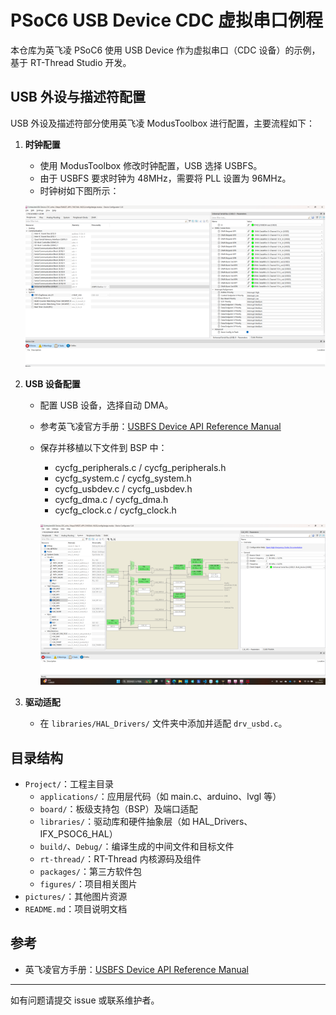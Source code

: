 # PSoC6 USB Device CDC 虚拟串口例程

本仓库为英飞凌 PSoC6 使用 USB Device 作为虚拟串口（CDC 设备）的示例，基于 RT-Thread Studio 开发。

## USB 外设与描述符配置

USB 外设及描述符部分使用英飞凌 ModusToolbox 进行配置，主要流程如下：

1. **时钟配置**
   - 使用 ModusToolbox 修改时钟配置，USB 选择 USBFS。
   - 由于 USBFS 要求时钟为 48MHz，需要将 PLL 设置为 96MHz。
   - 时钟树如下图所示：
   
   ![时钟树配置](https://github.com/Passionate0424/PSoC6_USBD_CDC/blob/main/pictures/%E5%A4%96%E8%AE%BE%E9%85%8D%E7%BD%AE.png)

2. **USB 设备配置**
   - 配置 USB 设备，选择自动 DMA。
   - 参考英飞凌官方手册：[USBFS Device API Reference Manual](https://infineon.github.io/usbdev/usbfs_dev_api_reference_manual/html/index.html)
   - 保存并移植以下文件到 BSP 中：
     - cycfg_peripherals.c / cycfg_peripherals.h
     - cycfg_system.c / cycfg_system.h
     - cycfg_usbdev.c / cycfg_usbdev.h
     - cycfg_dma.c / cycfg_dma.h
     - cycfg_clock.c / cycfg_clock.h

     ![外设配置](https://github.com/Passionate0424/PSoC6_USBD_CDC/blob/main/pictures/%E6%97%B6%E9%92%9F%E6%A0%91.png)
     
3. **驱动适配**
   - 在 `libraries/HAL_Drivers/` 文件夹中添加并适配 `drv_usbd.c`。

## 目录结构

- `Project/`：工程主目录
  - `applications/`：应用层代码（如 main.c、arduino、lvgl 等）
  - `board/`：板级支持包（BSP）及端口适配
  - `libraries/`：驱动库和硬件抽象层（如 HAL_Drivers、IFX_PSOC6_HAL）
  - `build/`、`Debug/`：编译生成的中间文件和目标文件
  - `rt-thread/`：RT-Thread 内核源码及组件
  - `packages/`：第三方软件包
  - `figures/`：项目相关图片
- `pictures/`：其他图片资源
- `README.md`：项目说明文档

## 参考
- 英飞凌官方手册：[USBFS Device API Reference Manual](https://infineon.github.io/usbdev/usbfs_dev_api_reference_manual/html/index.html)

---

如有问题请提交 issue 或联系维护者。
